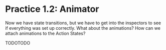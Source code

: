 # Practice 1.2: Animator

Now we have state transitions, but we have to get into the inspectors to see if everything was set up correctly. What about the animations? How can we attach animations to the Action States?

TODOTODO
